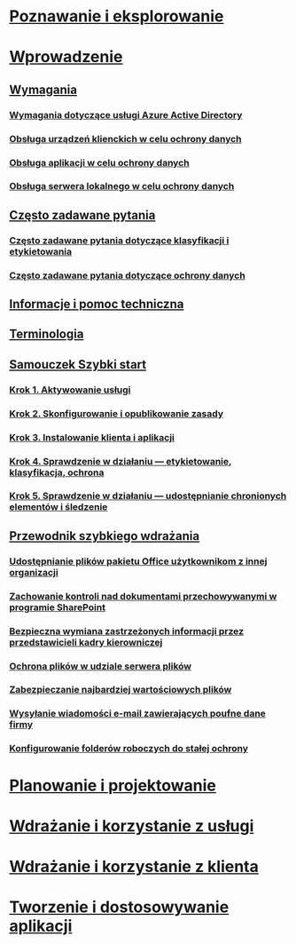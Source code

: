 # [Poznawanie i eksplorowanie](/information-protection/understand-explore/what-is-information-protection)
# [Wprowadzenie](requirements-azure-rms.md)
## [Wymagania](requirements.md)
### [Wymagania dotyczące usługi Azure Active Directory](requirements-azure-ad.md)
### [Obsługa urządzeń klienckich w celu ochrony danych](requirements-client-devices.md)
### [Obsługa aplikacji w celu ochrony danych](requirements-applications.md)
### [Obsługa serwera lokalnego w celu ochrony danych](requirements-servers.md)
## [Często zadawane pytania](faqs.md)
### [Często zadawane pytania dotyczące klasyfikacji i etykietowania](faqs-infoprotect.md)
### [Często zadawane pytania dotyczące ochrony danych](faqs-rms.md)
## [Informacje i pomoc techniczna](information-support.md)
## [Terminologia](terminology.md)
## [Samouczek Szybki start](infoprotect-quick-start-tutorial.md)
### [Krok 1. Aktywowanie usługi](infoprotect-tutorial-step1.md)
### [Krok 2. Skonfigurowanie i opublikowanie zasady](infoprotect-tutorial-step2.md)
### [Krok 3. Instalowanie klienta i aplikacji](infoprotect-tutorial-step3.md)
### [Krok 4. Sprawdzenie w działaniu — etykietowanie, klasyfikacja, ochrona](infoprotect-tutorial-step4.md)
### [Krok 5. Sprawdzenie w działaniu — udostępnianie chronionych elementów i śledzenie](infoprotect-tutorial-step5.md)
## [Przewodnik szybkiego wdrażania](rapid-deployment-guide.md)
### [Udostępnianie plików pakietu Office użytkownikom z innej organizacji](scenario-share-office-file-externally.md)
### [Zachowanie kontroli nad dokumentami przechowywanymi w programie SharePoint](scenario-sharepoint.md)
### [Bezpieczna wymiana zastrzeżonych informacji przez przedstawicieli kadry kierowniczej](scenario-executives-email.md)
### [Ochrona plików w udziale serwera plików](scenario-fci.md)
### [Zabezpieczanie najbardziej wartościowych plików](scenario-secure-most-valuable-files.md)
### [Wysyłanie wiadomości e-mail zawierających poufne dane firmy](scenario-company-confidential-email.md)
### [Konfigurowanie folderów roboczych do stałej ochrony](scenario-work-folders.md)
# [Planowanie i projektowanie](/information-protection/plan-design/deployment-roadmap)
# [Wdrażanie i korzystanie z usługi](/information-protection/deploy-use/activate-service)
# [Wdrażanie i korzystanie z klienta](/information-protection/rms-client/use-client)
# [Tworzenie i dostosowywanie aplikacji](/information-protection/develop/developers-guide)



<!--HONumber=Sep16_HO5-->


